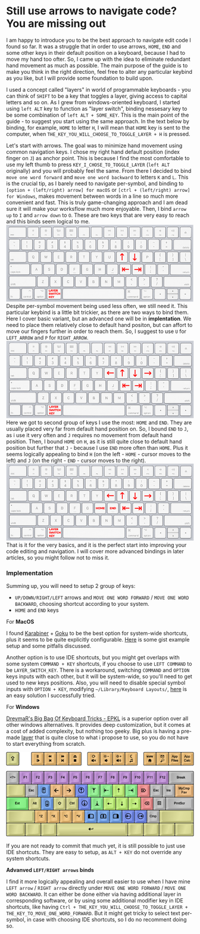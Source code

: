 # Still use arrows to navigate code? You are missing out

I am happy to introduce you to be the best approach to navigate edit code I found so far. It was a struggle that in order to use arrows, `HOME`, `END` and some other keys in their default position on a keyboard, because I had to move my hand too ofter. So, I came up with the idea to eliminate redundant hand movement as much as possible. The main purpose of the guide is to make you think in the right direction, feel free to alter any particular keybind as you like, but I will provide some foundation to build upon.

I used a concept called "layers" in world of programmable keyboards - you can think of `SHIFT` to be a key that toggles a layer, giving access to capital letters and so on. As I grew from windows-oriented keyboard, I started using `left ALT` key to function as "layer switch", binding nessesary key to be some combination of `left ALT + SOME_KEY`. This is the main point of the guide - to suggest you start using the same approach. In the text below by binding, for example, `HOME` to letter `H`, I will mean that `HOME` key is sent to the computer, when `THE_KEY_YOU_WILL_CHOOSE_TO_TOGGLE_LAYER + H` is pressed.

Let's start with arrows. The goal was to minimize hand movement using common navigation keys. I chose my right hand default position (index finger on `J`) as anchor point. This is because I find the most comfortable to use my left thumb to press `KEY_I_CHOSE_TO_TOGGLE_LAYER` (`left ALT` originally) and you will probably feel the same. From there I decided to bind `move one word forward` and `move one word backward` to letters `K` and `L`. This is the crucial tip, as I barely need to navigate per-symbol, and binding to `[option + (left/right) arrow] for macOS` or `[ctrl + (left/right) arrow] for Windows`, makes movement between words in a line so much more convenient and fast. This is truly game-changing approach and I am dead sure it will make your worksflow much more enjoyable. Then, I bind `arrow up` to `I` and `arrow down` to `O`. These are two keys that are very easy to reach and this binds seem logical to me.
![Key that were used for arrows](arrows.png)
Despite per-symbol movement being used less often, we still need it. This particular keybind is a little bit trickier, as there are two ways to bind them. Here I cover basic variant, but an advanced one will be in **implentation**. We need to place them relatively close to default hand positon, but can affort to move our fingers further in order to reach them. So, I suggest to use `U` for `LEFT_ARROW` and `P` for `RIGHT_ARROW`.
![Left and right arrows](left_right_arrows.png)
Here we got to second group of keys I use the most: `HOME` and `END`. They are usually placed very far from default hand position on. So, I bound `END` to `J`, as i use it very often and `J` requires no movement from default hand position. Then, I bound `HOME` on `H`, as it is still quite close to default hand position but further that `J` - because I use `END` more often than `HOME`. Plus it seems logically appealing to bind `H` (on the left - `HOME` - cursor moves to the left) and `J` (on the right - `END` - cursor moves to the right).
![Keys for home and end](home_and_end.png)
That is it for the very basics, and it is the perfect start into improving your code editing and navigation. I will cover more advanced bindings in later articles, so you might follow not to miss it.

### Implementation

Summing up, you will need to setup 2 group of keys:
- `UP/DOWN/RIGHT/LEFT` arrows and `MOVE ONE WORD FORWARD` / `MOVE ONE WORD BACKWARD`, choosing shortcut according to your system.
- `HOME` and `END` keys

For **MacOS**

I found [Karabiner](https://karabiner-elements.pqrs.org/) + [Goku](https://github.com/yqrashawn/GokuRakuJoudo) to be the best option for system-wide shortcuts, plus it seems to be quite explicitly configurable. [Here](https://gist.github.com/gsinclair/f4ab34da53034374eb6164698a0a8ace) is some gist example setup and some pitfalls discussed.

Another option is to use IDE shortcuts, but you might get overlaps with some system `COMMAND + KEY` shortcuts, if you choose to use `LEFT COMMAND` to be `LAYER_SWITCH_KEY`. There is a workaround, switching `COMMAND` and `OPTION` keys inputs with each other, but it will be system-wide, so you'll need to get used to new keys positions. Also, you will need to disable special symbol inputs with `OPTION + KEY`, modifying `~/Library/Keyboard Layouts/`, [here](https://apple.stackexchange.com/questions/388552/macos-how-to-turn-off-option-key-printing-special-characters-in-vs-code-intell#answer-461625) is an easy solution I successfully tried.

For **Windows**

[DreymaR's Big Bag Of Keyboard Tricks - EPKL](https://github.com/DreymaR/BigBagKbdTrixPKL#can-i-map-the-caps-key-to-backspace) is a superior option over all other windows alternatives. It provides deep customization, but it comes at a cost of added complexity, but nothing too geeky. Big plus is having a pre-made [layer](https://dreymar.colemak.org/layers-extend.html) that is quite close to what i propose to use, so you do not have to start everything from scratch.

![Built-in layout for EPKL](built_in_layer.png)

If you are not ready to commit that much yet, it is still possible to just use IDE shortcuts. They are easy to setup, as `ALT + KEY` do not override any system shortcuts.

**Advanved `LEFT/RIGHT arrows` binds**
 
I find it more logically appealing and overall easier to use when I have mine `LEFT arrow` / `RIGHT arrow` directly under `MOVE ONE WORD FORWARD` / `MOVE ONE WORD BACKWARD`. It can either be done either via having additional layer in corresponding software, or by using some additional modifier key in IDE shortcuts, like having `Ctrl + THE_KEY_YOU_WILL_CHOOSE_TO_TOGGLE_LAYER + THE_KEY_TO_MOVE_ONE_WORD_FORWARD`. But it might get tricky to select text per-symbol, in case with choosing IDE shortcuts, so I do no recomment doing so.